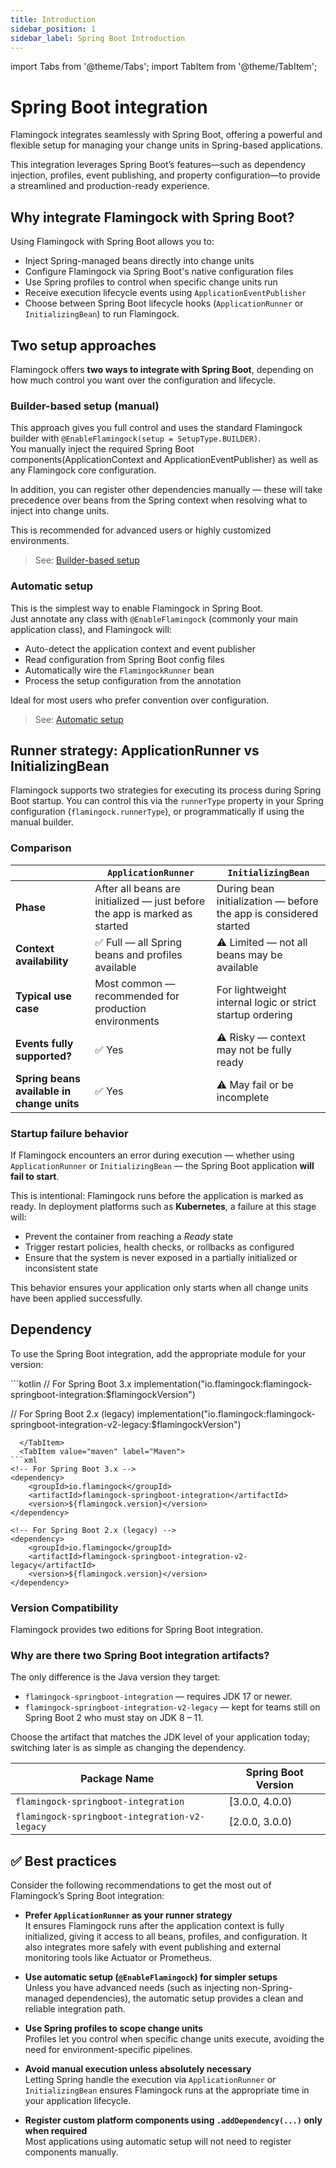 ```yaml
---
title: Introduction
sidebar_position: 1
sidebar_label: Spring Boot Introduction
---
```


import Tabs from '@theme/Tabs';
import TabItem from '@theme/TabItem';

# Spring Boot integration

Flamingock integrates seamlessly with Spring Boot, offering a powerful and flexible setup for managing your change units in Spring-based applications.

This integration leverages Spring Boot’s features—such as dependency injection, profiles, event publishing, and property configuration—to provide a streamlined and production-ready experience.


## Why integrate Flamingock with Spring Boot?

Using Flamingock with Spring Boot allows you to:

- Inject Spring-managed beans directly into change units
- Configure Flamingock via Spring Boot's native configuration files
- Use Spring profiles to control when specific change units run
- Receive execution lifecycle events using `ApplicationEventPublisher`
- Choose between Spring Boot lifecycle hooks (`ApplicationRunner` or `InitializingBean`) to run Flamingock.


## Two setup approaches

Flamingock offers **two ways to integrate with Spring Boot**, depending on how much control you want over the configuration and lifecycle.

### Builder-based setup (manual)

This approach gives you full control and uses the standard Flamingock builder with `@EnableFlamingock(setup = SetupType.BUILDER)`.  
You manually inject the required Spring Boot components(ApplicationContext and ApplicationEventPublisher) as well as any Flamingock core configuration.

In addition, you can register other dependencies manually — these will take precedence over beans from the Spring context when resolving what to inject into change units.

This is recommended for advanced users or highly customized environments.

> See: [Builder-based setup](./builder-based-setup.md)


### Automatic setup

This is the simplest way to enable Flamingock in Spring Boot.  
Just annotate any class with `@EnableFlamingock` (commonly your main application class), and Flamingock will:

- Auto-detect the application context and event publisher
- Read configuration from Spring Boot config files
- Automatically wire the `FlamingockRunner` bean
- Process the setup configuration from the annotation

Ideal for most users who prefer convention over configuration.

> See: [Automatic setup](./enable-flamingock-setup.md)


## Runner strategy: ApplicationRunner vs InitializingBean

Flamingock supports two strategies for executing its process during Spring Boot startup. You can control this via the `runnerType` property in your Spring configuration (`flamingock.runnerType`), or programmatically if using the manual builder.

### Comparison

|                                            | `ApplicationRunner`                                                        | `InitializingBean`                                                |
|--------------------------------------------|----------------------------------------------------------------------------|-------------------------------------------------------------------|
| **Phase**                                  | After all beans are initialized — just before the app is marked as started | During bean initialization — before the app is considered started |
| **Context availability**                   | ✅ Full — all Spring beans and profiles available                           | ⚠️ Limited — not all beans may be available                       |
| **Typical use case**                       | Most common — recommended for production environments                      | For lightweight internal logic or strict startup ordering         |
| **Events fully supported?**                | ✅ Yes                                                                      | ⚠️ Risky — context may not be fully ready                         |
| **Spring beans available in change units** | ✅ Yes                                                                      | ⚠️ May fail or be incomplete                                      |

### Startup failure behavior

If Flamingock encounters an error during execution — whether using `ApplicationRunner` or `InitializingBean` — the Spring Boot application **will fail to start**.

This is intentional: Flamingock runs before the application is marked as ready. In deployment platforms such as **Kubernetes**, a failure at this stage will:

- Prevent the container from reaching a *Ready* state
- Trigger restart policies, health checks, or rollbacks as configured
- Ensure that the system is never exposed in a partially initialized or inconsistent state

This behavior ensures your application only starts when all change units have been applied successfully.


## Dependency

To use the Spring Boot integration, add the appropriate module for your version:

<Tabs groupId="gradle_maven">
  <TabItem value="gradle" label="Gradle">
```kotlin
// For Spring Boot 3.x
implementation("io.flamingock:flamingock-springboot-integration:$flamingockVersion")

// For Spring Boot 2.x (legacy)
implementation("io.flamingock:flamingock-springboot-integration-v2-legacy:$flamingockVersion")
```
  </TabItem>
  <TabItem value="maven" label="Maven">
```xml
<!-- For Spring Boot 3.x -->
<dependency>
    <groupId>io.flamingock</groupId>
    <artifactId>flamingock-springboot-integration</artifactId>
    <version>${flamingock.version}</version>
</dependency>

<!-- For Spring Boot 2.x (legacy) -->
<dependency>
    <groupId>io.flamingock</groupId>
    <artifactId>flamingock-springboot-integration-v2-legacy</artifactId>
    <version>${flamingock.version}</version>
</dependency>
```
  </TabItem>
</Tabs>

### Version Compatibility

Flamingock provides two editions for Spring Boot integration.

### Why are there two Spring Boot integration artifacts?

The only difference is the Java version they target:

- `flamingock-springboot-integration` — requires JDK 17 or newer.
- `flamingock-springboot-integration-v2-legacy` — kept for teams still on Spring Boot 2 who must stay on JDK 8 – 11.

Choose the artifact that matches the JDK level of your application today; switching later is as simple as changing the dependency.

| Package Name                                   | Spring Boot Version  |
|------------------------------------------------|----------------------|
| `flamingock-springboot-integration`            | [3.0.0, 4.0.0)       |
| `flamingock-springboot-integration-v2-legacy`  | [2.0.0, 3.0.0)       |


## :white_check_mark: Best practices

Consider the following recommendations to get the most out of Flamingock’s Spring Boot integration:

- **Prefer `ApplicationRunner` as your runner strategy**  
  It ensures Flamingock runs after the application context is fully initialized, giving it access to all beans, profiles, and configuration. It also integrates more safely with event publishing and external monitoring tools like Actuator or Prometheus.

- **Use automatic setup (`@EnableFlamingock`) for simpler setups**  
  Unless you have advanced needs (such as injecting non-Spring-managed dependencies), the automatic setup provides a clean and reliable integration path.

- **Use Spring profiles to scope change units**  
  Profiles let you control when specific change units execute, avoiding the need for environment-specific pipelines.

- **Avoid manual execution unless absolutely necessary**  
  Letting Spring handle the execution via `ApplicationRunner` or `InitializingBean` ensures Flamingock runs at the appropriate time in your application lifecycle.

- **Register custom platform components using `.addDependency(...)` only when required**  
  Most applications using automatic setup will not need to register components manually.



